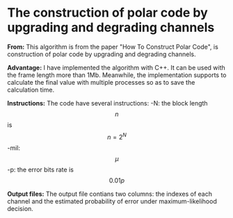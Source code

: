 
# The construction of polar code by upgrading and degrading channels

**From:** 
This algorithm is from the paper "How To Construct Polar Code", is construction of polar code by upgrading and degrading channels.

**Advantage:** I have implemented the algorithm with C++. It can be used with the frame length more than 1Mb. Meanwhile, the implementation supports to calculate the final value with multiple processes so as to save the calculation time.

**Instructions:** 
The code have several instructions: 
-N: the block length $$n$$ is $$n=2^N$$ 
-mil: $$\mu$$ 
-p: the error bits rate is $$0.01p$$ 

**Output files:** 
The output file contians two columns: the indexes of each channel and the estimated probability of error under maximum-likelihood decision.